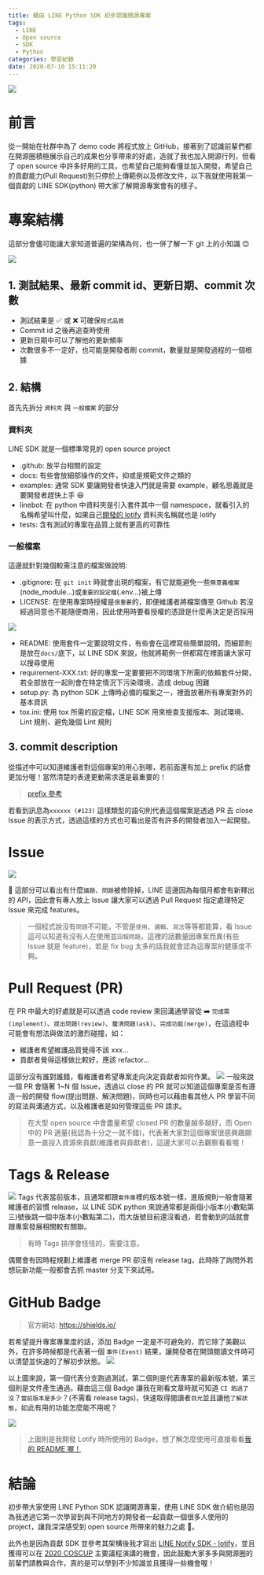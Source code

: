 ```yaml
---
title: 藉由 LINE Python SDK 初步認識開源專案
tags:
  - LINE
  - Open source
  - SDK
  - Python
categories: 學習紀錄
date: 2020-07-10 15:11:20
---
```


![](https://cdn.pixabay.com/photo/2015/04/20/13/17/work-731198_1280.jpg)

# 前言

從一開始在社群中為了 demo code 將程式放上 GitHub，接著到了認識前輩們都在開源圈積極展示自己的成果也分享帶來的好處，造就了我也加入開源行列，但看了 open source 中許多好用的工具，也希望自己能夠看懂並加入開發，希望自己的貢獻能力(Pull Request)別只停於上傳範例以及修改文件，以下我就使用我第一個貢獻的 LINE SDK(python) 帶大家了解開源專案會有的樣子。

<!-- more -->

# 專案結構

這部分會儘可能讓大家知道普遍的架構為何，也一併了解一下 git 上的小知識 😊

![](https://i.imgur.com/72lwPzy.png)

## 1. 測試結果、最新 commit id、更新日期、commit 次數

- 測試結果是 ✅ 或 ❌ 可確保`程式品質`
- Commit id 之後再追查時使用
- 更新日期中可以了解他的更新頻率
- 次數很多不一定好，也可能是開發者刷 commit，數量就是開發過程的一個根據

## 2. 結構

首先先拆分 `資料夾` 與 `一般檔案` 的部分

### 資料夾

LINE SDK 就是一個標準常見的 open source project

- .github: 放平台相關的設定
- docs: 有些會放細部操作的文件，抑或是規範文件之類的
- examples: 通常 SDK 要讓開發者快速入門就是需要 example，顧名思義就是要開發者趕快上手 😆
- linebot: 在 python 中資料夾是引入套件其中一個 namespace，就看引入的名稱希望叫什麼，如果自己[開發的 lotify](https://github.com/louis70109/lotify) 資料夾名稱就也是 lotify
- tests: 含有測試的專案在品質上就有更高的可靠性

### 一般檔案

這邊就針對幾個較需注意的檔案做說明:

- .gitignore: 在 `git init` 時就會出現的檔案，有它就能避免一些`無意義檔案`(node_module...)或`重要的設定檔`(.env...)被上傳
- LICENSE: 在使用專案時授權是`很重要`的，即便維護者將檔案傳至 Github 若沒經過同意也不能隨便商用，因此使用時要看授權的憑證是什麼再決定是否採用

![](https://i.imgur.com/jVrhlJ6.png)

- README: 使用套件一定要說明文件，有些會在這裡寫些簡單說明，而細節則是放在`docs/`底下，以 LINE SDK 來說，他就將範例一併都寫在裡面讓大家可以搜尋使用
- requirement-XXX.txt: 好的專案一定要要把不同環境下所需的依賴套件分開，若全部放在一起則會在特定情況下污染環境，造成 debug 困難
- setup.py: 為 python SDK 上傳時必備的檔案之一，裡面放著所有專案對外的基本資訊
- tox.ini: 使用 tox 所需的設定檔，LINE SDK 用來檢查支援版本、測試環境、Lint 規則、避免幾個 Lint 規則

## 3. commit description

從描述中可以知道維護者對這個專案的用心到哪，若前面還有加上 prefix 的話會更加分喔！當然清楚的表達更動需求還是最重要的！

> [prefix 參考](https://wadehuanglearning.blogspot.com/2019/05/commit-commit-commit-why-what-commit.html)

若看到訊息為`xxxxxx (#123)` 這樣類型的語句則代表這個檔案是透過 PR 去 close Issue 的表示方式，透過這樣的方式也可看出是否有許多的開發者加入一起開發。

# Issue

![](https://i.imgur.com/byHnUKA.png)

 這部分可以看出有什麼`議題`、`問題`被修除掉，LINE 這邊因為每個月都會有新釋出的 API，因此會有專人放上 Issue 讓大家可以透過 Pull Request 指定處理特定 Issue 來完成 features。

> 一個程式說沒有`問題`不可能，不管是`使用`、`邏輯`、`寫法`等等都能算，看 Issue 這可以知道有沒有人在使用並`回報問題`，這裡的話數量因專案而異(有些 Issue 就是 feature)，若是 fix bug 太多的話我就會認為這專案的健康度不夠。

# Pull Request (PR)

在 PR 中最大的好處就是可以透過 code review 來回溝通學習從 ➡️ `完成需(implement)`、`提出問題(review)`、`釐清問題(ask)`、`完成功能(merge)`，在這過程中可能會有想法與做法的激烈碰撞，如：

- 維護者希望維護品質覺得不該 xxx...
- 貢獻者覺得這樣做比較好，應該 refactor...

這部分沒有誰對誰錯，看維護者希望專案走向決定貢獻者如何作業。
![](https://i.imgur.com/yofq0LN.png)
一般來說一個 PR 會隨著 1~N 個 Issue，透過以 close 的 PR 就可以知道這個專案是否有遵造一般的開發 flow(提出問題、解決問題)，同時也可以藉由看其他人 PR 學習不同的寫法與溝通方式，以及維護者是如何管理這些 PR 請求。

> 在大型 open source 中會盡量希望 closed PR 的數量越多越好，而 Open 中的 PR 適量(我認為十分之一就不錯)，代表著大家對這個專案很感興趣願意一直投入資源來貢獻(維護者與貢獻者)，這邊大家可以去觀察看看喔！

# Tags & Release

![](https://i.imgur.com/NdWSTNhl.png)
Tags 代表當前版本，且通常都跟`套件庫`裡的版本號一樣，進版規則一般會隨著維護者的習慣 release，以 LINE SDK python 來說通常都是兩個小版本(小數點第三)號後跳一個中版本(小數點第二)，而大版號目前還沒看過，若會動到的話就會跟專案發展相關較有關聯。

> 有時 Tags 排序會怪怪的，需要注意。

偶爾會有因時程規劃上維護者 merge PR 卻沒有 release tag，此時除了詢問外若想玩新功能一般都會去抓 master 分支下來試用。

# GitHub Badge

> 官方網站: https://shields.io/

若希望提升專案專業度的話，添加 Badge 一定是不可避免的，而它除了美觀以外，在許多時候都是代表著一個 `事件(Event)` 結果，讓開發者在開頭閱讀文件時可以清楚並快速的了解初步狀態。
![](https://i.imgur.com/BVj8th5.png)

以上圖來說，第一個代表分支跑過測試，第二個則是代表專案的最新版本號，第三個則是文件產生通過。藉由這三個 Badge 讓我在剛看文章時就可知道 `CI 跑過了沒`？`當前版本是多少`？(不需看 release tags)，快速取得閱讀者`目光`並且讓他`了解狀態`，如此有用的功能怎麼能不用呢？

![](https://i.imgur.com/ksYGAak.png)

> 上圖則是我開發 Lotify 時所使用的 Badge，想了解怎麼使用可直接看看[我的 README 喔！](https://github.com/louis70109/lotify/edit/master/README.md)

# 結論

初步帶大家使用 LINE Python SDK 認識開源專案，使用 LINE SDK 做介紹也是因為我透過它第一次學習到與不同地方的開發者一起貢獻一個很多人使用的 project，讓我深深感受到 open source 所帶來的魅力之處 🥰。

此外也是因為貢獻 SDK 並參考其架構後我才寫出 [LINE Notify SDK - lotify](https://github.com/louis70109/lotify)，並且獲得可以在 [2020 COSCUP](https://coscup.org/2020/zh-TW/agenda/KNJDWQ) 主要議程演講的機會，因此鼓勵大家多多與開源圈的前輩們請教與合作，真的是可以學到不少知識並且獲得一些機會喔！
